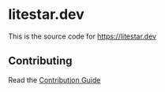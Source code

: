 # litestar.dev

This is the source code for https://litestar.dev


## Contributing

Read the [Contribution Guide](CONTRIBUTING.md)
